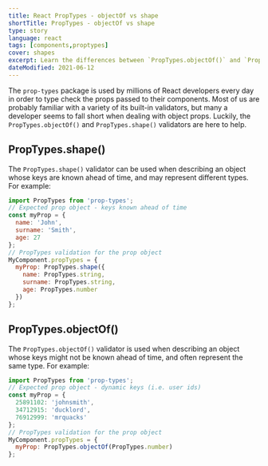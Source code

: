 ```yaml
---
title: React PropTypes - objectOf vs shape
shortTitle: PropTypes - objectOf vs shape
type: story
language: react
tags: [components,proptypes]
cover: shapes
excerpt: Learn the differences between `PropTypes.objectOf()` and `PropTypes.shape()` and where to use each one with this quick guide.
dateModified: 2021-06-12
---
```


The `prop-types` package is used by millions of React developers every day in order to type check the props passed to their components. Most of us are probably familiar with a variety of its built-in validators, but many a developer seems to fall short when dealing with object props. Luckily, the `PropTypes.objectOf()` and `PropTypes.shape()` validators are here to help.

## PropTypes.shape()

The `PropTypes.shape()` validator can be used when describing an object whose keys are known ahead of time, and may represent different types. For example:

```js
import PropTypes from 'prop-types';
// Expected prop object - keys known ahead of time
const myProp = {
  name: 'John',
  surname: 'Smith',
  age: 27
};
// PropTypes validation for the prop object
MyComponent.propTypes = {
  myProp: PropTypes.shape({
    name: PropTypes.string,
    surname: PropTypes.string,
    age: PropTypes.number
  })
};
```

## PropTypes.objectOf()

The `PropTypes.objectOf()` validator is used when describing an object whose keys might not be known ahead of time, and often represent the same type. For example:

```js
import PropTypes from 'prop-types';
// Expected prop object - dynamic keys (i.e. user ids)
const myProp = {
  25891102: 'johnsmith',
  34712915: 'ducklord',
  76912999: 'mrquacks'
};
// PropTypes validation for the prop object
MyComponent.propTypes = {
  myProp: PropTypes.objectOf(PropTypes.number)
};
```
